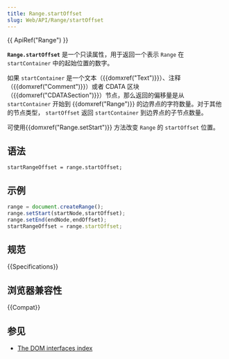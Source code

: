 ```yaml
---
title: Range.startOffset
slug: Web/API/Range/startOffset
---
```


{{ ApiRef("Range") }}

**`Range.startOffset`** 是一个只读属性，用于返回一个表示 `Range` 在 `startContainer` 中的起始位置的数字。

如果 `startContainer` 是一个文本（{{domxref("Text")}}）、注释（{{domxref("Comment")}}）或者 CDATA 区块（{{domxref("CDATASection")}}）节点，那么返回的偏移量是从 `startContainer` 开始到 {{domxref("Range")}} 的边界点的字符数量。对于其他的节点类型， `startOffset` 返回 `startContainer` 到边界点的子节点数量。

可使用{{domxref("Range.setStart")}} 方法改变 `Range` 的 `startOffset` 位置。

## 语法

```
startRangeOffset = range.startOffset;
```

## 示例

```js
range = document.createRange();
range.setStart(startNode,startOffset);
range.setEnd(endNode,endOffset);
startRangeOffset = range.startOffset;
```

## 规范

{{Specifications}}

## 浏览器兼容性

{{Compat}}

## 参见

- [The DOM interfaces index](/zh-CN/docs/DOM/DOM_Reference)
